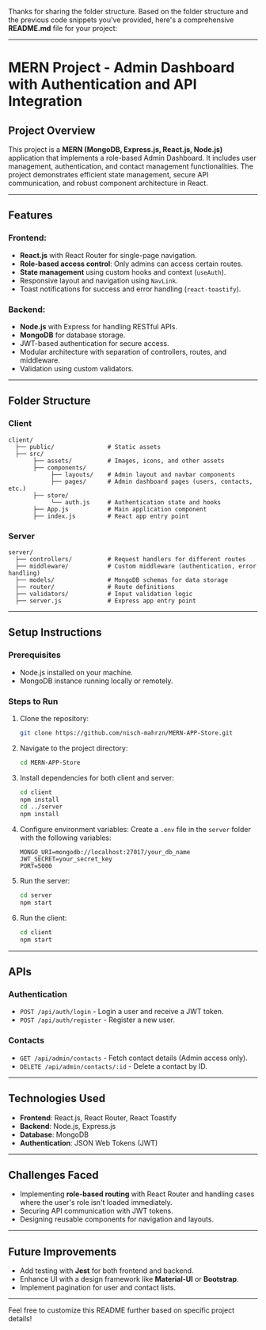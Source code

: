 Thanks for sharing the folder structure. Based on the folder structure and the previous code snippets you've provided, here's a comprehensive **README.md** file for your project:

---

# MERN Project - Admin Dashboard with Authentication and API Integration

## Project Overview

This project is a **MERN (MongoDB, Express.js, React.js, Node.js)** application that implements a role-based Admin Dashboard. It includes user management, authentication, and contact management functionalities. The project demonstrates efficient state management, secure API communication, and robust component architecture in React.

---

## Features

### Frontend:
- **React.js** with React Router for single-page navigation.
- **Role-based access control**: Only admins can access certain routes.
- **State management** using custom hooks and context (`useAuth`).
- Responsive layout and navigation using `NavLink`.
- Toast notifications for success and error handling (`react-toastify`).

### Backend:
- **Node.js** with Express for handling RESTful APIs.
- **MongoDB** for database storage.
- JWT-based authentication for secure access.
- Modular architecture with separation of controllers, routes, and middleware.
- Validation using custom validators.

---

## Folder Structure

### Client
```
client/
  ├── public/               # Static assets
  ├── src/
       ├── assets/          # Images, icons, and other assets
       ├── components/
            ├── layouts/    # Admin layout and navbar components
            ├── pages/      # Admin dashboard pages (users, contacts, etc.)
       ├── store/
            └── auth.js     # Authentication state and hooks
       ├── App.js           # Main application component
       ├── index.js         # React app entry point
```

### Server
```
server/
  ├── controllers/          # Request handlers for different routes
  ├── middleware/           # Custom middleware (authentication, error handling)
  ├── models/               # MongoDB schemas for data storage
  ├── router/               # Route definitions
  ├── validators/           # Input validation logic
  ├── server.js             # Express app entry point
```

---

## Setup Instructions

### Prerequisites
- Node.js installed on your machine.
- MongoDB instance running locally or remotely.

### Steps to Run

1. Clone the repository:
   ```bash
   git clone https://github.com/nisch-mahrzn/MERN-APP-Store.git
   ```

2. Navigate to the project directory:
   ```bash
   cd MERN-APP-Store
   ```

3. Install dependencies for both client and server:
   ```bash
   cd client
   npm install
   cd ../server
   npm install
   ```

4. Configure environment variables:
   Create a `.env` file in the `server` folder with the following variables:
   ```env
   MONGO_URI=mongodb://localhost:27017/your_db_name
   JWT_SECRET=your_secret_key
   PORT=5000
   ```

5. Run the server:
   ```bash
   cd server
   npm start
   ```

6. Run the client:
   ```bash
   cd client
   npm start
   ```

---

## APIs

### Authentication
- `POST /api/auth/login` - Login a user and receive a JWT token.
- `POST /api/auth/register` - Register a new user.

### Contacts
- `GET /api/admin/contacts` - Fetch contact details (Admin access only).
- `DELETE /api/admin/contacts/:id` - Delete a contact by ID.

---

## Technologies Used

- **Frontend**: React.js, React Router, React Toastify
- **Backend**: Node.js, Express.js
- **Database**: MongoDB
- **Authentication**: JSON Web Tokens (JWT)

---

## Challenges Faced

- Implementing **role-based routing** with React Router and handling cases where the user's role isn't loaded immediately.
- Securing API communication with JWT tokens.
- Designing reusable components for navigation and layouts.

---

## Future Improvements

- Add testing with **Jest** for both frontend and backend.
- Enhance UI with a design framework like **Material-UI** or **Bootstrap**.
- Implement pagination for user and contact lists.

---

Feel free to customize this README further based on specific project details!

